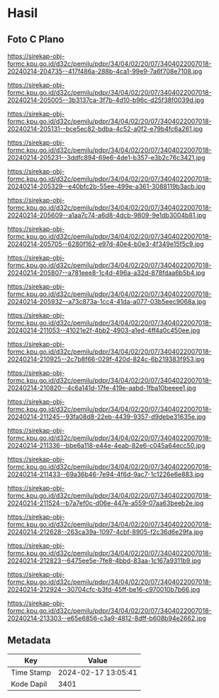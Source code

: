 # Hasil

## Foto C Plano

https://sirekap-obj-formc.kpu.go.id/d32c/pemilu/pdpr/34/04/02/20/07/3404022007018-20240214-204735--417f486a-288b-4ca1-99e9-7a6f708e7108.jpg

https://sirekap-obj-formc.kpu.go.id/d32c/pemilu/pdpr/34/04/02/20/07/3404022007018-20240214-205005--3b3137ca-3f7b-4d10-b96c-d25f38f0039d.jpg

https://sirekap-obj-formc.kpu.go.id/d32c/pemilu/pdpr/34/04/02/20/07/3404022007018-20240214-205131--bce5ec82-bdba-4c52-a0f2-e79b4fc6a261.jpg

https://sirekap-obj-formc.kpu.go.id/d32c/pemilu/pdpr/34/04/02/20/07/3404022007018-20240214-205231--3ddfc894-69e6-4de1-b357-e3b2c76c3421.jpg

https://sirekap-obj-formc.kpu.go.id/d32c/pemilu/pdpr/34/04/02/20/07/3404022007018-20240214-205329--e40bfc2b-55ee-499e-a361-3088119b3acb.jpg

https://sirekap-obj-formc.kpu.go.id/d32c/pemilu/pdpr/34/04/02/20/07/3404022007018-20240214-205609--a1aa7c74-a6d8-4dcb-9809-9e1db3004b81.jpg

https://sirekap-obj-formc.kpu.go.id/d32c/pemilu/pdpr/34/04/02/20/07/3404022007018-20240214-205705--6280f162-e97d-40e4-b0e3-4f349e15f5c9.jpg

https://sirekap-obj-formc.kpu.go.id/d32c/pemilu/pdpr/34/04/02/20/07/3404022007018-20240214-205807--a781eee8-1c4d-496a-a32d-878fdaa6b5b4.jpg

https://sirekap-obj-formc.kpu.go.id/d32c/pemilu/pdpr/34/04/02/20/07/3404022007018-20240214-205932--a73c873a-1cc4-41da-a077-03b5eec9068a.jpg

https://sirekap-obj-formc.kpu.go.id/d32c/pemilu/pdpr/34/04/02/20/07/3404022007018-20240214-211053--41021e2f-4bb2-4903-a1ed-4ff4a0c450ee.jpg

https://sirekap-obj-formc.kpu.go.id/d32c/pemilu/pdpr/34/04/02/20/07/3404022007018-20240214-210925--2c7b8f66-029f-420d-824c-6b219383f953.jpg

https://sirekap-obj-formc.kpu.go.id/d32c/pemilu/pdpr/34/04/02/20/07/3404022007018-20240214-210820--4c6a141d-17fe-419e-aabd-1fba10beeee1.jpg

https://sirekap-obj-formc.kpu.go.id/d32c/pemilu/pdpr/34/04/02/20/07/3404022007018-20240214-211245--93fa08d8-22eb-4439-9357-d9debe31635e.jpg

https://sirekap-obj-formc.kpu.go.id/d32c/pemilu/pdpr/34/04/02/20/07/3404022007018-20240214-211336--bbe6a118-e44e-4eab-82e6-c045a64ecc50.jpg

https://sirekap-obj-formc.kpu.go.id/d32c/pemilu/pdpr/34/04/02/20/07/3404022007018-20240214-211433--69a36b46-7e94-4f6d-9ac7-1c1226e6e883.jpg

https://sirekap-obj-formc.kpu.go.id/d32c/pemilu/pdpr/34/04/02/20/07/3404022007018-20240214-211524--b7a7ef0c-d06e-447e-a559-07aa63beeb2e.jpg

https://sirekap-obj-formc.kpu.go.id/d32c/pemilu/pdpr/34/04/02/20/07/3404022007018-20240214-212628--263ca39a-1097-4cbf-8905-f2c36d6e29fa.jpg

https://sirekap-obj-formc.kpu.go.id/d32c/pemilu/pdpr/34/04/02/20/07/3404022007018-20240214-212823--6475ee5e-7fe8-4bbd-83aa-1c167a9311b9.jpg

https://sirekap-obj-formc.kpu.go.id/d32c/pemilu/pdpr/34/04/02/20/07/3404022007018-20240214-212924--30704cfc-b3fd-45ff-be16-c970010b7b66.jpg

https://sirekap-obj-formc.kpu.go.id/d32c/pemilu/pdpr/34/04/02/20/07/3404022007018-20240214-213303--e65e6856-c3a9-4812-8dff-b608b94e2662.jpg


## Metadata

| Key        | Value               |
| ---------- | ------------------- |
| Time Stamp | 2024-02-17 13:05:41 |
| Kode Dapil | 3401                |



